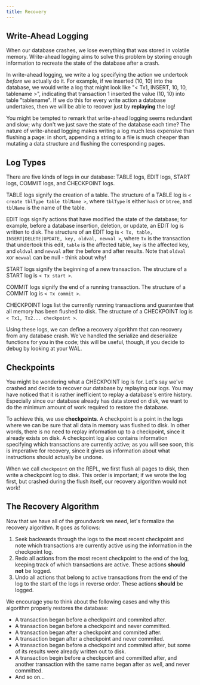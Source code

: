 ```yaml
---
title: Recovery
---
```


## Write-Ahead Logging

When our database crashes, we lose everything that was stored in volatile memory. Write-ahead logging aims to solve this problem by storing enough information to recreate the state of the database after a crash.

In write-ahead logging, we write a log specifying the action we undertook *before* we actually do it. For example, if we inserted (10, 10) into the database, we would write a log that might look like "< Tx1, INSERT, 10, 10, tablename >", indicating that transaction 1 inserted the value (10, 10) into table "tablename". If we do this for every write action a database undertakes, then we will be able to recover just by **replaying** the log!

You might be tempted to remark that write-ahead logging seems redundant and slow; why don't we just save the state of the database each time? The nature of write-ahead logging makes writing a log much less expensive than flushing a page: in short, appending a string to a file is much cheaper than mutating a data structure and flushing the corresponding pages.

## Log Types

There are five kinds of logs in our database: TABLE logs, EDIT logs, START logs, COMMIT logs, and CHECKPOINT logs.

TABLE logs signify the creation of a table. The structure of a TABLE log is `< create tblType table tblName >`, where `tblType` is either `hash` or `btree`, and `tblName` is the name of the table.

EDIT logs signify actions that have modified the state of the database; for example, before a database insertion, deletion, or update, an EDIT log is written to disk. The structure of an EDIT log is `< Tx, table, INSERT|DELETE|UPDATE, key, oldval, newval >`, where `Tx` is the transaction that undertook this edit, `table` is the affected table, `key` is the affected key, and `oldval` and `newval` after the before and after results. Note that `oldval` xor `newval` can be null - think about why!

START logs signify the beginning of a new transaction. The structure of a START log is `< Tx start >`.

COMMIT logs signify the end of a running transaction. The structure of a COMMIT log is `< Tx commit >`.

CHECKPOINT logs list the currently running transactions and guarantee that all memory has been flushed to disk. The structure of a CHECKPOINT log is `< Tx1, Tx2... checkpoint >`.

Using these logs, we can define a recovery algorithm that can recovery from any database crash. We've handled the serialize and deserialize functions for you in the code; this will be useful, though, if you decide to debug by looking at your WAL.

## Checkpoints

You might be wondering what a CHECKPOINT log is for. Let's say we've crashed and decide to recover our database by replaying our logs. You may have noticed that it is rather inefficient to replay a database's entire history. Especially since our database already has data stored on disk, we want to do the minimum amount of work required to restore the database.

To achieve this, we use **checkpoints**. A checkpoint is a point in the logs where we can be sure that all data in memory was flushed to disk. In other words, there is no need to replay information up to a checkpoint, since it already exists on disk. A checkpoint log also contains information specifying which transactions are currently active; as you will see soon, this is imperative for recovery, since it gives us information about what instructions should actually be undone.

When we call `checkpoint` on the REPL, we first flush all pages to disk, then write a checkpoint log to disk. This order is important; if we wrote the log first, but crashed during the flush itself, our recovery algorithm would not work!

## The Recovery Algorithm

Now that we have all of the groundwork we need, let's formalize the recovery algorithm. It goes as follows:

1. Seek backwards through the logs to the most recent checkpoint and note which transactions are currently active using the information in the checkpoint log.
2. Redo all actions from the most recent checkpoint to the end of the log, keeping track of which transactions are active. These actions **should not** be logged.
3. Undo all actions that belong to active transactions from the end of the log to the start of the logs in reverse order. These actions **should** be logged.

We encourage you to think about the following cases and why this algorithm properly restores the database:

- A transaction began before a checkpoint and commited after.
- A transaction began before a checkpoint and never committed.
- A transaction began after a checkpoint and commited after.
- A transaction began after a checkpoint and never commited.
- A transaction began before a checkpoint and commited after, but some of its results were already written out to disk.
- A transaction begin before a checkpoint and committed after, and another transaction with the same name began after as well, and never committed.
- And so on...
